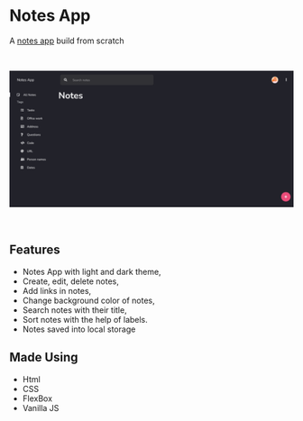 # Notes App
 A [notes app](https://notes-app-developingweb.vercel.app) build from scratch

<br>

![alt text](assets/images/screenshot.png "Screenshot")

<br>


## Features

- Notes App with light and dark theme,
- Create, edit, delete notes,
- Add links in notes,
- Change background color of notes,
- Search notes with their title,
- Sort notes with the help of labels.
- Notes saved into local storage

## Made Using

- Html
- CSS
- FlexBox
- Vanilla JS

